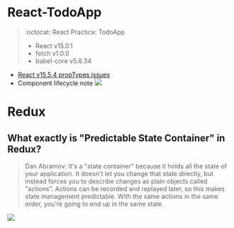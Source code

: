 
# React-TodoApp
> :octocat: React Practice: TodoApp <br>
> * React v15.0.1 <br>
> * fetch v1.0.0 <br>
> * babel-core v5.8.34

* [React v15.5.4 propTypes issues](https://github.com/reactjs/prop-types)
* Component lifecycle note 
![](https://imgur.com/jUjWoQ8.png)

# Redux
## What exactly is "Predictable State Container" in Redux?
> Dan Abramov: It's a "state container" because it holds all the state of your application. It doesn't let you change that state directly, but instead forces you to describe changes as plain objects called "actions". Actions can be recorded and replayed later, so this makes state management predictable. With the same actions in the same order, you're going to end up in the same state.

![](https://imgur.com/d49zW6B.png)




